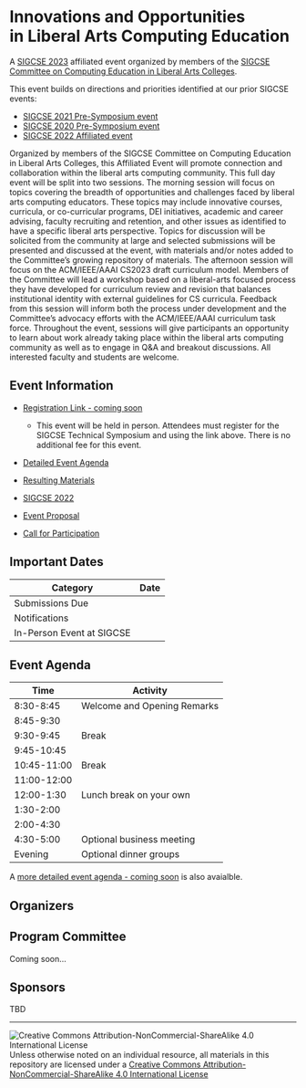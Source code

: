 # Innovations and Opportunities<br>in Liberal Arts Computing Education

A [SIGCSE 2023](https://sigcse2023.sigcse.org) affiliated event organized by members of the [SIGCSE Committee on Computing Education in Liberal Arts Colleges](https://computing-in-the-liberal-arts.github.io/SIGCSE2022-Affiliated-Event/).

This event builds on directions and priorities identified at our prior SIGCSE events:
- [SIGCSE 2021 Pre-Symposium event](https://computing-in-the-liberal-arts.github.io/SIGCSE2021-PreSymposium-Event/)
- [SIGCSE 2020 Pre-Symposium event](https://computing-in-the-liberal-arts.github.io/SIGCSE2020-PreSymposium-Event/)
- [SIGCSE 2022 Affiliated event](https://computing-in-the-liberal-arts.github.io/SIGCSE2020-PreSymposium-Event/)

Organized by members of the SIGCSE Committee on Computing Education in Liberal Arts Colleges, this Affiliated Event will promote connection and collaboration within the liberal arts computing community. This full day event will be split into two sessions. The morning session will focus on topics covering the breadth of opportunities and challenges faced by liberal arts computing educators. These topics may include innovative courses, curricula, or co-curricular programs, DEI initiatives, academic and career advising, faculty recruiting and retention, and other issues as identified to have a specific liberal arts perspective. Topics for discussion will be solicited from the community at large and selected submissions will be presented and discussed at the event, with materials and/or notes added to the Committee’s growing repository of materials. The afternoon session will focus on the ACM/IEEE/AAAI CS2023 draft curriculum model. Members of the Committee will lead a workshop based on a liberal-arts focused process they have developed for curriculum review and revision that balances institutional identity with external guidelines for CS curricula. Feedback from this session will inform both the process under development and the Committee’s advocacy efforts with the ACM/IEEE/AAAI curriculum task force. Throughout the event, sessions will give participants an opportunity to learn about work already taking place within the liberal arts computing community as well as to engage in Q&A and breakout discussions. All interested faculty and students are welcome.

## Event Information

- [Registration Link - coming soon]()
  - This event will be held in person. Attendees must register for the SIGCSE Technical Symposium and using the link above. There is no additional fee for this event.

- [Detailed Event Agenda](eventAgenda.md)
- [Resulting Materials](materials.md)

- [SIGCSE 2022](https://sigcse2023.sigcse.org)
- [Event Proposal]()
- [Call for Participation]()

## Important Dates

| Category                            | Date
|-------------------------------------|-----------------------
| Submissions Due                     | 
| Notifications                       | 
| In-Person Event at SIGCSE           | 




## Event Agenda

| Time        | Activity
|-------------|----------
| 8:30-8:45   | Welcome and Opening Remarks
| 8:45-9:30   | 
| 9:30-9:45   | Break
| 9:45-10:45  | 
| 10:45-11:00 | Break
| 11:00-12:00 |
| 12:00-1:30  | Lunch break on your own
| 1:30-2:00   | 
| 2:00-4:30   | 
| 4:30-5:00   | Optional business meeting
| Evening     | Optional dinner groups

A [more detailed event agenda - coming soon]() is also avaialble.

## Organizers



## Program Committee

Coming soon...

## Sponsors

TBD

___
![Creative Commons Attribution-NonCommercial-ShareAlike 4.0 International License](https://i.creativecommons.org/l/by-nc-sa/4.0/88x31.png "Creative Commons Attribution-NonCommercial-ShareAlike 4.0 International License") Unless otherwise noted on an individual resource, all materials in this repository are licensed under a [Creative Commons Attribution-NonCommercial-ShareAlike 4.0 International License](http://creativecommons.org/licenses/by-nc-sa/4.0/)
